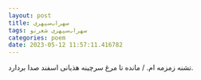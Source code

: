 ```yaml
---
layout: post
title: سهراب‌سپهری
tags: سهراب‌سپهری شعر‌نو
categories: poem
date: 2023-05-12 11:57:11.416782
---
```


تشنه زمزمه ام. / مانده تا مرغ سرچینه هذیانی اسفند صدا بردارد.